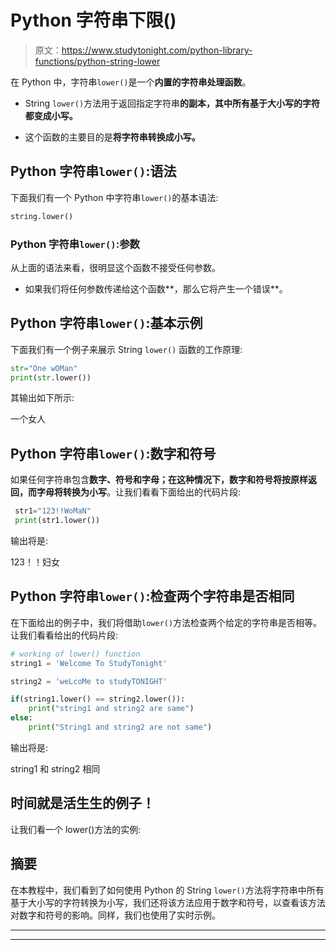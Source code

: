 # Python 字符串下限()

> 原文：<https://www.studytonight.com/python-library-functions/python-string-lower>

在 Python 中，字符串`lower()`是一个**内置的字符串处理函数**。

*   String `lower()`方法用于返回指定字符串**的副本，其中所有基于大小写的字符都变成小写。**

*   这个函数的主要目的是**将字符串转换成小写。**

## Python 字符串`lower()`:语法

下面我们有一个 Python 中字符串`lower()`的基本语法:

```py
string.lower()
```

### Python 字符串`lower()`:参数

从上面的语法来看，很明显这个函数不接受任何参数。

*   如果我们将任何参数传递给这个函数**，那么它将产生一个错误**。

## Python 字符串`lower()`:基本示例

下面我们有一个例子来展示 String `lower()` 函数的工作原理:

```py
str="One wOMan"
print(str.lower())
```

其输出如下所示:

一个女人

## Python 字符串`lower()`:数字和符号

如果任何字符串包含**数字、符号和字母；**在这种情况下，数字和符号将按原样返回，而字母**将转换为小写**。让我们看看下面给出的代码片段:

```py
 str1="123!!WoMaN"
 print(str1.lower())
```

输出将是:

123！！妇女

## Python 字符串`lower()`:检查两个字符串是否相同

在下面给出的例子中，我们将借助`lower()`方法检查两个给定的字符串是否相等。让我们看看给出的代码片段:

```py
# working of lower() function 
string1 = 'Welcome To StudyTonight'

string2 = 'weLcoMe to studyTONIGHT'

if(string1.lower() == string2.lower()): 
	print("string1 and string2 are same") 
else: 
	print("String1 and string2 are not same") 
```

输出将是:

string1 和 string2 相同

## 时间就是活生生的例子！

让我们看一个 lower()方法的实例:

## 摘要

在本教程中，我们看到了如何使用 Python 的 String `lower()`方法将字符串中所有基于大小写的字符转换为小写，我们还将该方法应用于数字和符号，以查看该方法对数字和符号的影响。同样，我们也使用了实时示例。

* * *

* * *